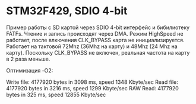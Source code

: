 # STM32F429, SDIO 4-bit

Пример работы с SD картой через SDIO 4-bit интерфейс и бибилиотеку FATFs.
Чтение и запись происходят через DMA.
Режим HighSpeed не работает, после влкючения CLK_BYPASS карта не инициализируется.
Работает на тактовой 72Mhz (36Mhz на карту) и 48Mhz (24 Mhz на карту). Поскольку
CLK_BYPASS не включен, реальная частота на карту в 2 раза меньше.

Оптимизация -O2:

Write file: 4177920 bytes in 3098 ms, speed 1348 Kbyte/sec
Read file:  4177920 bytes in 3216 ms, speed 1299 Kbyte/sec
RAW Read:   4177920 bytes in 325 ms, speed 12855 Kbyte/sec
